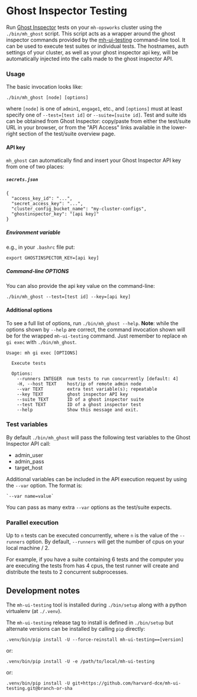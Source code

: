 # Ghost Inspector Testing

Run [Ghost Inspector](http://ghostinspector.com/) tests on your `mh-opsworks` cluster using the `./bin/mh_ghost` script. This script acts as a wrapper around the ghost inspector commands provided by the
[mh-ui-testing](https://github.com/harvard-dce/mh-ui-testing) command-line tool. It can be used to execute test suites or individual tests. The hostnames, auth settings of your cluster, as well as your ghost inspector api key, will be automatically injected into the calls made to the ghost inspector API.

### Usage

The basic invocation looks like:

`./bin/mh_ghost [node] [options]`

where `[node]` is one of `admin1`, `engage1`, etc., and `[options]` must at least specify one of `--test=[test id]` or `--suite=[suite id]`. Test and suite ids can be obtained from Ghost Inspector: copy/paste from either the test/suite URL in your browser, or from the "API Access" links available in the lower-right section of the test/suite overview page.

#### API key

`mh_ghost` can automatically find and insert your Ghost Inspector API key from one of two places:

##### `secrets.json`

    {
      "access_key_id": "...",
      "secret_access_key": "...",
      "cluster_config_bucket_name": "my-cluster-configs",
      "ghostinspector_key": "[api key]"
    }

##### Environment variable

e.g., in your `.bashrc` file put:

    export GHOSTINSPECTOR_KEY=[api key]

##### Command-line OPTIONS

You can also provide the api key value on the command-line:

    ./bin/mh_ghost --test=[test id] --key=[api key]

#### Additional options

To see a full list of options, run `./bin/mh_ghost --help`. **Note**: while the options shown by `--help` are correct, the command invocation shown will be for the wrapped `mh-ui-testing` command. Just remember to replace `mh gi exec` with `./bin/mh_ghost`.

    Usage: mh gi exec [OPTIONS]

      Execute tests

      Options:
        --runners INTEGER  num tests to run concurrently [default: 4]
        -H, --host TEXT    host/ip of remote admin node
        --var TEXT         extra test variable(s); repeatable
        --key TEXT         ghost inspector API key
        --suite TEXT       ID of a ghost inspector suite
        --test TEXT        ID of a ghost inspector test
        --help             Show this message and exit.


### Test variables

By default `./bin/mh_ghost` will pass the following test variables to the Ghost Inspector API call:

* admin_user
* admin_pass
* target_host

Additional variables can be included in the API execution request by using the `--var` option. The format is:

    `--var name=value`

You can pass as many extra `--var` options as the test/suite expects.

### Parallel execution

Up to `n` tests can be executed concurrently, where `n` is the value of the `--runners` option. By default, `--runners` will get the number of cpus on your local machine / 2.

For example, if you have a suite containing 6 tests and the computer you are executing the tests from has 4 cpus, the test runner will create and distribute the tests to 2 concurrent subprocesses.

## Development notes

The `mh-ui-testing` tool is installed during `./bin/setup` along with a python virtualenv (at `./.venv`).

The `mh-ui-testing` release tag to install is defined in `./bin/setup` but alternate versions can be installed by calling `pip` directly:

    .venv/bin/pip install -U --force-reinstall mh-ui-testing==[version]

or:

    .venv/bin/pip install -U -e /path/to/local/mh-ui-testing

or:

    .venv/bin/pip install -U git+https://github.com/harvard-dce/mh-ui-testing.git@branch-or-sha
